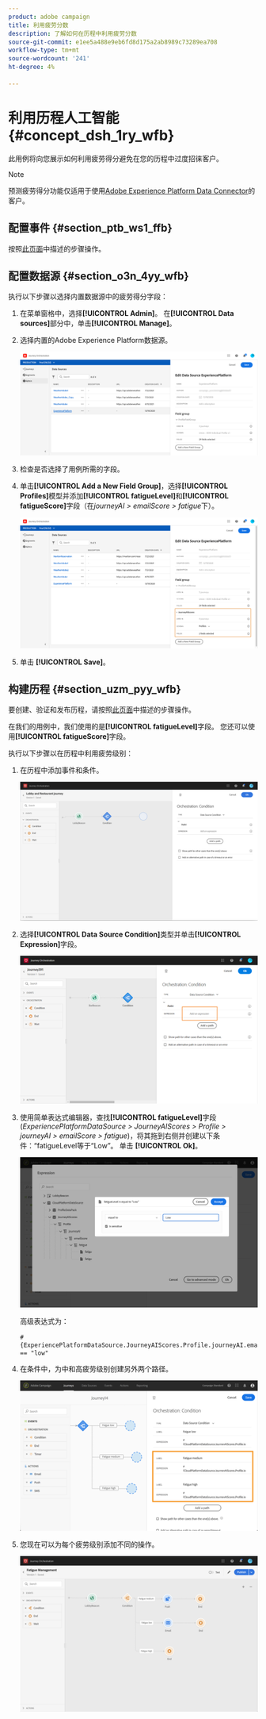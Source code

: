 ```yaml
---
product: adobe campaign
title: 利用疲劳分数
description: 了解如何在历程中利用疲劳分数
source-git-commit: e1ee5a488e9eb6fd8d175a2ab8989c73289ea708
workflow-type: tm+mt
source-wordcount: '241'
ht-degree: 4%

---
```



# 利用历程人工智能 {#concept_dsh_1ry_wfb}

此用例将向您展示如何利用疲劳得分避免在您的历程中过度招徕客户。

>[!NOTE]
>
>预测疲劳得分功能仅适用于使用[Adobe Experience Platform Data Connector](https://experienceleague.adobe.com/docs/campaign-standard/using/integrating-with-adobe-cloud/adobe-experience-platform/data-connector/aep-about-data-connector.html?lang=zh-Hans)的客户。

## 配置事件 {#section_ptb_ws1_ffb}

按照[此页面](../event/about-events.md)中描述的步骤操作。

## 配置数据源 {#section_o3n_4yy_wfb}

执行以下步骤以选择内置数据源中的疲劳得分字段：

1. 在菜单窗格中，选择&#x200B;**[!UICONTROL Admin]**。 在&#x200B;**[!UICONTROL Data sources]**&#x200B;部分中，单击&#x200B;**[!UICONTROL Manage]**。
1. 选择内置的Adobe Experience Platform数据源。

   ![](../assets/journey23.png)

1. 检查是否选择了用例所需的字段。
1. 单击&#x200B;**[!UICONTROL Add a New Field Group]**，选择&#x200B;**[!UICONTROL Profiles]**&#x200B;模型并添加&#x200B;**[!UICONTROL fatigueLevel]**&#x200B;和&#x200B;**[!UICONTROL fatigueScore]**&#x200B;字段（在&#x200B;_journeyAI > emailScore > fatigue_&#x200B;下）。

   ![](../assets/journeyuc3_1.png)

1. 单击 **[!UICONTROL Save]**。

## 构建历程 {#section_uzm_pyy_wfb}

要创建、验证和发布历程，请按照[此页面](../building-journeys/journey.md)中描述的步骤操作。

在我们的用例中，我们使用的是&#x200B;**[!UICONTROL fatigueLevel]**&#x200B;字段。 您还可以使用&#x200B;**[!UICONTROL fatigueScore]**&#x200B;字段。

执行以下步骤以在历程中利用疲劳级别：

1. 在历程中添加事件和条件。

   ![](../assets/journeyuc2_14.png)

1. 选择&#x200B;**[!UICONTROL Data Source Condition]**&#x200B;类型并单击&#x200B;**[!UICONTROL Expression]**&#x200B;字段。

   ![](../assets/journeyuc3_2.png)

1. 使用简单表达式编辑器，查找&#x200B;**[!UICONTROL fatigueLevel]**&#x200B;字段(_ExperiencePlatformDataSource > JourneyAIScores > Profile > journeyAI > emailScore > fatigue_)，将其拖到右侧并创建以下条件：“fatigueLevel等于“Low”。 单击 **[!UICONTROL Ok]**。

   ![](../assets/journeyuc3_3.png)

   高级表达式为：

   ```
   #{ExperiencePlatformDataSource.JourneyAIScores.Profile.journeyAI.emailScore.fatigue.fatigueLevel} == "low"
   ```

1. 在条件中，为中和高疲劳级别创建另外两个路径。

   ![](../assets/journeyuc3_4.png)

1. 您现在可以为每个疲劳级别添加不同的操作。

   ![](../assets/journeyuc3_5.png)
